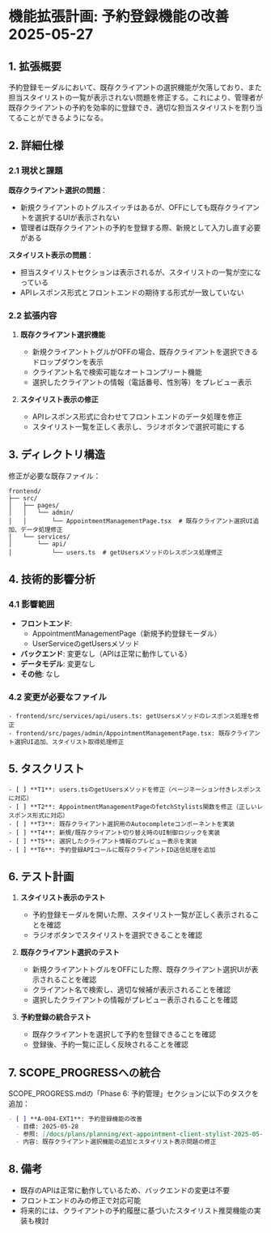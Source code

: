 # 機能拡張計画: 予約登録機能の改善 2025-05-27

## 1. 拡張概要

予約登録モーダルにおいて、既存クライアントの選択機能が欠落しており、また担当スタイリストの一覧が表示されない問題を修正する。これにより、管理者が既存クライアントの予約を効率的に登録でき、適切な担当スタイリストを割り当てることができるようになる。

## 2. 詳細仕様

### 2.1 現状と課題

**既存クライアント選択の問題**：
- 新規クライアントのトグルスイッチはあるが、OFFにしても既存クライアントを選択するUIが表示されない
- 管理者は既存クライアントの予約を登録する際、新規として入力し直す必要がある

**スタイリスト表示の問題**：
- 担当スタイリストセクションは表示されるが、スタイリストの一覧が空になっている
- APIレスポンス形式とフロントエンドの期待する形式が一致していない

### 2.2 拡張内容

1. **既存クライアント選択機能**
   - 新規クライアントトグルがOFFの場合、既存クライアントを選択できるドロップダウンを表示
   - クライアント名で検索可能なオートコンプリート機能
   - 選択したクライアントの情報（電話番号、性別等）をプレビュー表示

2. **スタイリスト表示の修正**
   - APIレスポンス形式に合わせてフロントエンドのデータ処理を修正
   - スタイリスト一覧を正しく表示し、ラジオボタンで選択可能にする

## 3. ディレクトリ構造

修正が必要な既存ファイル：
```
frontend/
├── src/
│   ├── pages/
│   │   └── admin/
│   │       └── AppointmentManagementPage.tsx  # 既存クライアント選択UI追加、データ処理修正
│   └── services/
│       └── api/
│           └── users.ts  # getUsersメソッドのレスポンス処理修正
```

## 4. 技術的影響分析

### 4.1 影響範囲

- **フロントエンド**: 
  - AppointmentManagementPage（新規予約登録モーダル）
  - UserServiceのgetUsersメソッド
- **バックエンド**: 変更なし（APIは正常に動作している）
- **データモデル**: 変更なし
- **その他**: なし

### 4.2 変更が必要なファイル

```
- frontend/src/services/api/users.ts: getUsersメソッドのレスポンス処理を修正
- frontend/src/pages/admin/AppointmentManagementPage.tsx: 既存クライアント選択UI追加、スタイリスト取得処理修正
```

## 5. タスクリスト

```
- [ ] **T1**: users.tsのgetUsersメソッドを修正（ページネーション付きレスポンスに対応）
- [ ] **T2**: AppointmentManagementPageのfetchStylists関数を修正（正しいレスポンス形式に対応）
- [ ] **T3**: 既存クライアント選択用のAutocompleteコンポーネントを実装
- [ ] **T4**: 新規/既存クライアント切り替え時のUI制御ロジックを実装
- [ ] **T5**: 選択したクライアント情報のプレビュー表示を実装
- [ ] **T6**: 予約登録APIコールに既存クライアントID送信処理を追加
```

## 6. テスト計画

1. **スタイリスト表示のテスト**
   - 予約登録モーダルを開いた際、スタイリスト一覧が正しく表示されることを確認
   - ラジオボタンでスタイリストを選択できることを確認

2. **既存クライアント選択のテスト**
   - 新規クライアントトグルをOFFにした際、既存クライアント選択UIが表示されることを確認
   - クライアント名で検索し、適切な候補が表示されることを確認
   - 選択したクライアントの情報がプレビュー表示されることを確認

3. **予約登録の統合テスト**
   - 既存クライアントを選択して予約を登録できることを確認
   - 登録後、予約一覧に正しく反映されることを確認

## 7. SCOPE_PROGRESSへの統合

SCOPE_PROGRESS.mdの「Phase 6: 予約管理」セクションに以下のタスクを追加：

```markdown
- [ ] **A-004-EXT1**: 予約登録機能の改善
  - 目標: 2025-05-28
  - 参照: [/docs/plans/planning/ext-appointment-client-stylist-2025-05-27.md]
  - 内容: 既存クライアント選択機能の追加とスタイリスト表示問題の修正
```

## 8. 備考

- 既存のAPIは正常に動作しているため、バックエンドの変更は不要
- フロントエンドのみの修正で対応可能
- 将来的には、クライアントの予約履歴に基づいたスタイリスト推奨機能の実装も検討